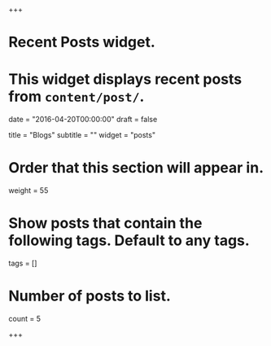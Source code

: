 +++
# Recent Posts widget.
# This widget displays recent posts from `content/post/`.

date = "2016-04-20T00:00:00"
draft = false

title = "Blogs"
subtitle = ""
widget = "posts"

# Order that this section will appear in.
weight = 55

# Show posts that contain the following tags. Default to any tags.
tags = []

# Number of posts to list.
count = 5

+++


